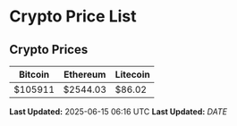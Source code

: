 # Crypto Price List

## Crypto Prices
| Bitcoin | Ethereum | Litecoin |
| ------- | -------- | -------- |
| $105911 | $2544.03 | $86.02 |
**Last Updated:** 2025-06-15 06:16 UTC
**Last Updated:** $DATE$
